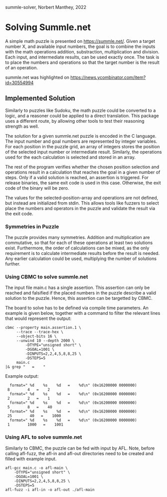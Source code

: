 summle-solver, Norbert Manthey, 2022

# Solving Summle.net

A simple math puzzle is presented on https://summle.net/. Given a target number
X, and available input numbers, the goal is to combine the inputs with the math
operations addition, substraction, multiplication and division. Each input, and
intermediate results, can be used exactly once. The task is to place the numbers
and operations so that the target number is the result of an operation.

summle.net was highlighted on https://news.ycombinator.com/item?id=30554994

## Implemented Solution

Similarly to puzzles like Sudoku, the math puzzle could be converted to a logic,
and a reasoner could be applied to a direct translation. This package uses a
different route, by allowing other tools to test their reasoning strength as
well.

The solution for a given summle.net puzzle is encoded in the C language. The
input number and goal numbers are represented by integer variables. For each
position in the puzzle grid, an array of integers stores the position of the
selected input number or intermediate result. Similarly, the operations used
for the each calculation is selected and stored in an array.

The rest of the program verifies whether the chosen position selection and
operations result in a calculation that reaches the goal in a given number of
steps. Only if a valid solution is reached, an assertion is triggered. For
release binaries, the same exit code is used in this case. Otherwise, the
exit code of the binary will be zero.

The values for the selected-position-array and operations are not defined, but
instead are initialized from stdin. This allows tools like fuzzers to select
place the numbers and operators in the puzzle and validate the result via the
exit code.

### Symmetries in Puzzle

The puzzle provides many symmetries. Addition and multiplication are
commutative, so that for each of these operations at least two solutions exist.
Furthermore, the order of calculations can be mixed, as the only requirement is
to calculate intermediate results before the result is needed. Any earlier
calculation could be used, multiplying the number of solutions further.

### Using CBMC to solve summle.net

The input file main.c has a single assertion. This assertion can only be reached
and falsified if the placed numbers in the puzzle describe a valid solution to
the puzzle. Hence, this assertion can be targetted by CBMC.

The board to solve has to be defined via compile time parameters. An example is
given below, together with a command to filter the relevant lines that would
represent the output:

```
cbmc --property main.assertion.1 \
     --trace --trace-hex \
     --object-bits 16 \
     --unwind 10 --depth 2000 \
         -DTYPE="unsigned short" \
         -DGOAL=1001 \
         -DINPUTS=2,2,4,5,8,8,25 \
         -DSTEPS=5
     main.c
|& grep "   =    "
```

Example output:

```
  format=" %d    %s    %d   =    %d\n" (0x16200000 0000000)
 8        4   =    2
  format=" %d    %s    %d   =    %d\n" (0x16200000 0000000)
 2        2   =    1
  format=" %d    %s    %d   =    %d\n" (0x16200000 0000000)
 5        8   =    40
  format=" %d    %s    %d   =    %d\n" (0x16200000 0000000)
 25        40   =    1000
  format=" %d    %s    %d   =    %d\n" (0x16200000 0000000)
 1        1000   =    1001
```

### Using AFL to solve summle.net

Similarly to CBMC, the puzzle can be fed with input by AFL. Note, before calling
afl-fuzz, the afl-in and afl-out directories need to be created and filled with
example input.

```
afl-gcc main.c -o afl-main \
    -DTYPE="unsigned short" \
    -DGOAL=1001 \
    -DINPUTS=2,2,4,5,8,8,25 \
    -DSTEPS=5
afl-fuzz -i afl-in -o afl-out ./afl-main
```
